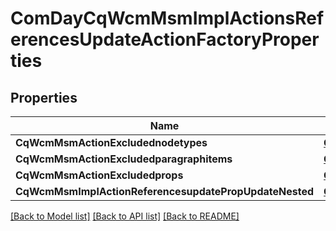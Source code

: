 # ComDayCqWcmMsmImplActionsReferencesUpdateActionFactoryProperties

## Properties
Name | Type | Description | Notes
------------ | ------------- | ------------- | -------------
**CqWcmMsmActionExcludednodetypes** | [**ConfigNodePropertyArray**](configNodePropertyArray.md) |  | [optional] 
**CqWcmMsmActionExcludedparagraphitems** | [**ConfigNodePropertyArray**](configNodePropertyArray.md) |  | [optional] 
**CqWcmMsmActionExcludedprops** | [**ConfigNodePropertyArray**](configNodePropertyArray.md) |  | [optional] 
**CqWcmMsmImplActionReferencesupdatePropUpdateNested** | [**ConfigNodePropertyBoolean**](configNodePropertyBoolean.md) |  | [optional] 

[[Back to Model list]](../README.md#documentation-for-models) [[Back to API list]](../README.md#documentation-for-api-endpoints) [[Back to README]](../README.md)


